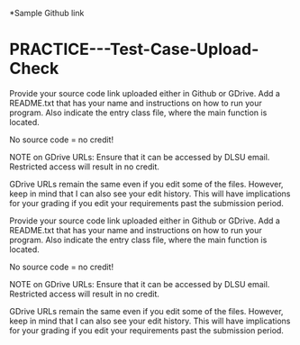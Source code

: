 *Sample Github link

# PRACTICE---Test-Case-Upload-Check

Provide your source code link uploaded either in Github or GDrive. Add a README.txt that has your name and instructions on how to run your program. Also indicate the entry class file, where the main function is located. 

No source code = no credit!

 

NOTE on GDrive URLs:  Ensure that it can be accessed by DLSU email.  Restricted access will result in no credit. 

GDrive URLs remain the same even if you edit some of the files. However, keep in mind that I can also see your edit history. This will have implications for your grading if you edit your requirements past the submission period. 

Provide your source code link uploaded either in Github or GDrive. Add a README.txt that has your name and instructions on how to run your program. Also indicate the entry class file, where the main function is located. 

No source code = no credit!

 

NOTE on GDrive URLs:  Ensure that it can be accessed by DLSU email.  Restricted access will result in no credit. 

GDrive URLs remain the same even if you edit some of the files. However, keep in mind that I can also see your edit history. This will have implications for your grading if you edit your requirements past the submission period. 
